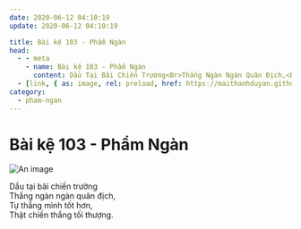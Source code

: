 ```yaml
---
date: 2020-06-12 04:10:19
update: 2020-06-12 04:10:19

title: Bài kệ 103 - Phẩm Ngàn
head:
  - - meta
    - name: Bài kệ 103 - Phẩm Ngàn
      content: Dầu Tại Bãi Chiến Trường<Br>Thắng Ngàn Ngàn Quân Địch,<Br>Tự Thắng Mình Tốt Hơn,<Br>Thật Chiến Thắng Tối Thượng.<Br>
  - [link, { as: image, rel: preload, href: https://maithanhduyan.github.io/kinh-phap-cu/img/pham-ngan/pham-ngan-103.jpg }]
category:
  - pham-ngan
---
```


# Bài kệ 103 - Phẩm Ngàn

![An image](/img/pham-ngan/pham-ngan-103.jpg)

Dầu tại bãi chiến trường<br>Thắng ngàn ngàn quân địch,<br>Tự thắng mình tốt hơn,<br>Thật chiến thắng tối thượng.<br>
